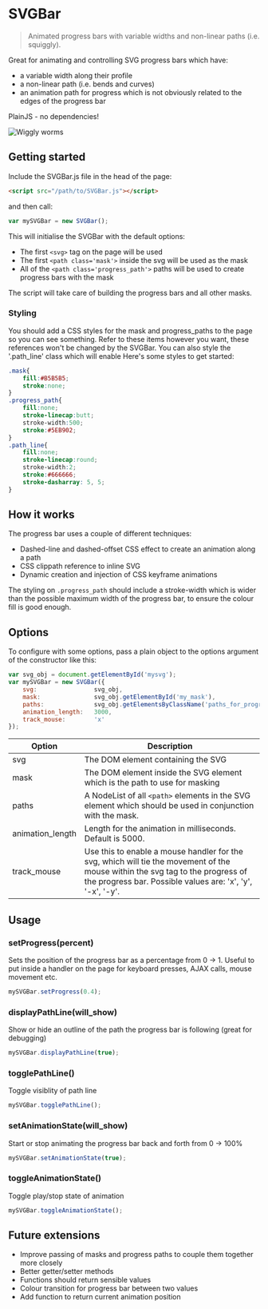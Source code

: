 # SVGBar
> Animated progress bars with variable widths and non-linear paths (i.e. squiggly).

Great for animating and controlling SVG progress bars which have:
- a variable width along their profile
- a non-linear path (i.e. bends and curves)
- an animation path for progress which is not obviously related to the edges of the progress bar

PlainJS - no dependencies!

![Wiggly worms](https://thumbs.gfycat.com/TiredShadowyGossamerwingedbutterfly-max-1mb.gif)

## Getting started

Include the SVGBar.js file in the head of the page:
```html
<script src="/path/to/SVGBar.js"></script>    
```

and then call:

```javascript
var mySVGBar = new SVGBar();
```

This will initialise the SVGBar with the default options:

- The first `<svg>` tag on the page will be used
- The first `<path class='mask'>` inside the svg will be used as the mask
- All of the `<path class='progress_path'>` paths will be used to create progress bars with the mask

The script will take care of building the progress bars and all other masks.

### Styling

You should add a CSS styles for the mask and progress_paths to the page so you can see something.
Refer to these items however you want, these references won't be changed by the SVGBar.
You can also style the '.path_line' class which will enable
Here's some styles to get started:

```css
.mask{
    fill:#B5B5B5;
    stroke:none;
}
.progress_path{
    fill:none;
    stroke-linecap:butt;
    stroke-width:500;
    stroke:#5EB902;
}
.path_line{
    fill:none;
    stroke-linecap:round;
    stroke-width:2;
    stroke:#666666;
    stroke-dasharray: 5, 5;
}
```

## How it works

The progress bar uses a couple of different techniques:

- Dashed-line and dashed-offset CSS effect to create an animation along a path
- CSS clippath reference to inline SVG
- Dynamic creation and injection of CSS keyframe animations

The styling on `.progress_path` should include a stroke-width which is wider than the possible maximum width of the progress bar, to ensure the colour fill is good enough.

## Options

To configure with some options, pass a plain object to the options argument of the constructor like this:

```javascript
var svg_obj = document.getElementById('mysvg');
var mySVGBar = new SVGBar({
    svg:                svg_obj,
    mask:               svg_obj.getElementById('my_mask'),
    paths:              svg_obj.getElementsByClassName('paths_for_progress'),
    animation_length:   3000,
    track_mouse:        'x'
});
```

| Option | Description |
| --- | --- |
| svg | The DOM element containing the SVG |
| mask | The DOM element inside the SVG element which is the path to use for masking |
| paths | A NodeList of all `<path>` elements in the SVG element which should be used in conjunction with the mask. |
| animation_length | Length for the animation in milliseconds. Default is 5000. |
| track_mouse | Use this to enable a mouse handler for the svg, which will tie the movement of the mouse within the svg tag to the progress of the progress bar. Possible values are: 'x', 'y', '-x', '-y'.  |

## Usage

### setProgress(percent)
Sets the position of the progress bar as a percentage from 0 -> 1.
Useful to put inside a handler on the page for keyboard presses, AJAX calls, mouse movement etc.
```javascript
mySVGBar.setProgress(0.4);
```

### displayPathLine(will_show)
Show or hide an outline of the path the progress bar is following (great for debugging)
```javascript
mySVGBar.displayPathLine(true);
```

### togglePathLine()
Toggle visiblity of path line
```javascript
mySVGBar.togglePathLine();
```

### setAnimationState(will_show)
Start or stop animating the progress bar back and forth from 0 -> 100%
```javascript
mySVGBar.setAnimationState(true);
```

### toggleAnimationState()
Toggle play/stop state of animation
```javascript
mySVGBar.toggleAnimationState();
```

## Future extensions

- Improve passing of masks and progress paths to couple them together more closely
- Better getter/setter methods 
- Functions should return sensible values
- Colour transition for progress bar between two values
- Add function to return current animation position
